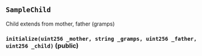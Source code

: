 ## `SampleChild`

Child extends from mother, father (gramps)




### `initialize(uint256 _mother, string _gramps, uint256 _father, uint256 _child)` (public)








